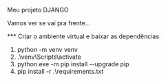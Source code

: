 Meu projeto DJANGO

Vamos ver se vai pra frente...


*** Criar o ambiente virtual e baixar as dependências
   1) python -m venv venv 
   2) .\venv\Scripts\activate
   3) python.exe -m pip install --upgrade pip
   4) pip install -r .\requirements.txt

